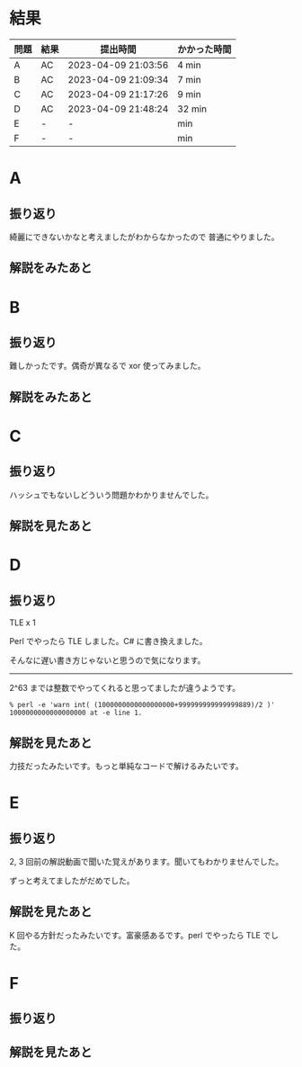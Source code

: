 # 結果

| 問題 | 結果 | 提出時間            | かかった時間 |
|------|------|---------------------|--------------|
| A    | AC   | 2023-04-09 21:03:56 | 4 min        |
| B    | AC   | 2023-04-09 21:09:34 | 7 min        |
| C    | AC   | 2023-04-09 21:17:26 | 9 min        |
| D    | AC   | 2023-04-09 21:48:24 | 32 min       |
| E    | -    | -                   |     min      |
| F    | -    | -                   |     min      |

# A

## 振り返り

綺麗にできないかなと考えましたがわからなかったので
普通にやりました。

## 解説をみたあと

# B

## 振り返り

難しかったです。偶奇が異なるで xor 使ってみました。

## 解説をみたあと

# C

## 振り返り

ハッシュでもないしどういう問題かわかりませんでした。

## 解説を見たあと

# D

## 振り返り

TLE x 1

Perl でやったら TLE しました。C# に書き換えました。

そんなに遅い書き方じゃないと思うので気になります。

---

2^63 までは整数でやってくれると思ってましたが違うようです。

```
% perl -e 'warn int( (1000000000000000000+999999999999999889)/2 )'
1000000000000000000 at -e line 1.
```

## 解説を見たあと

力技だったみたいです。もっと単純なコードで解けるみたいです。

# E

## 振り返り

2, 3 回前の解説動画で聞いた覚えがあります。聞いてもわかりませんでした。

ずっと考えてましたがだめでした。

## 解説を見たあと

K 回やる方針だったみたいです。富豪感あるです。perl でやったら TLE でした。

# F

## 振り返り

## 解説を見たあと
